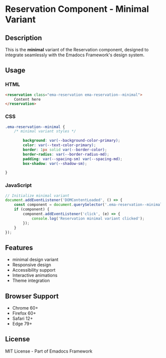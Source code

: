 # Reservation Component - Minimal Variant

## Description
This is the **minimal** variant of the Reservation component, designed to integrate seamlessly with the Emadocs Framework's design system.

## Usage

### HTML
```html
<reservation class="ema-reservation ema-reservation--minimal">
    Content here
</reservation>
```

### CSS
```css
.ema-reservation--minimal {
    /* minimal variant styles */
    
        background: var(--background-color-primary);
        color: var(--text-color-primary);
        border: 1px solid var(--border-color);
        border-radius: var(--border-radius-md);
        padding: var(--spacing-sm) var(--spacing-md);
        box-shadow: var(--shadow-sm);
    
}
```

### JavaScript
```javascript
// Initialize minimal variant
document.addEventListener('DOMContentLoaded', () => {
    const component = document.querySelector('.ema-reservation--minimal');
    if (component) {
        component.addEventListener('click', (e) => {
            console.log('Reservation minimal variant clicked');
        });
    }
});
```

## Features
- minimal design variant
- Responsive design
- Accessibility support
- Interactive animations
- Theme integration

## Browser Support
- Chrome 60+
- Firefox 60+
- Safari 12+
- Edge 79+

## License
MIT License - Part of Emadocs Framework
